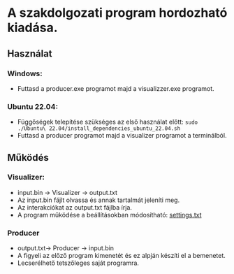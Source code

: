 # A szakdolgozati program hordozható kiadása.


## Használat

### Windows:
- Futtasd a producer.exe programot majd a visualizzer.exe programot.

### Ubuntu 22.04:
- Függőségek telepítése szükséges az első használat előtt: `sudo ./Ubuntu\ 22.04/install_dependencies_ubuntu_22.04.sh`
- Futtasd a producer programot majd a visualizer programot a terminálból.


## Működés

### Visualizer:
- input.bin -> Visualizer -> output.txt
- Az input.bin fájlt olvassa és annak tartalmát jeleníti meg.
- Az interakciókat az output.txt fájlba írja.
- A program működése a beállításokban módosítható: [settings.txt](<Windows x64/settings.txt>)

### Producer
- output.txt-> Producer -> input.bin
- A figyeli az előző program kimenetét és ez alpján készíti el a bemenetet.
- Lecserélhető tetszőleges saját programra.
